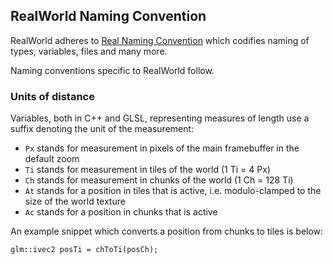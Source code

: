 ## RealWorld Naming Convention

RealWorld adheres to [Real Naming Convention](https://github.com/ZADNE/Real/blob/main/doc/NamingConvetion.md) which codifies naming of types, variables, files and many more.

Naming conventions specific to RealWorld follow.

### Units of distance

Variables, both in C++ and GLSL, representing measures of length use a suffix denoting the unit of the measurement:

* `Px` stands for measurement in pixels of the main framebuffer in the default zoom
* `Ti` stands for measurement in tiles of the world (1 Ti = 4 Px)
* `Ch` stands for measurement in chunks of the world (1 Ch = 128 Ti)
* `At` stands for a position in tiles that is active, i.e. modulo-clamped to the size of the world texture
* `Ac` stands for a position in chunks that is active

An example snippet which converts a position from chunks to tiles is below:

```
glm::ivec2 posTi = chToTi(posCh);
```
